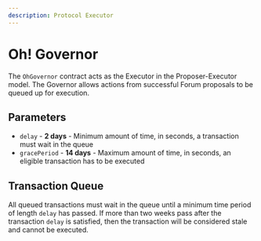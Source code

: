 ```yaml
---
description: Protocol Executor
---
```


# Oh! Governor

The `OhGovernor` contract acts as the Executor in the Proposer-Executor model. The Governor allows actions from successful Forum proposals to be queued up for execution.

## Parameters

* `delay` - **2 days** - Minimum amount of time, in seconds, a transaction must wait in the queue&#x20;
* `gracePeriod` - **14 days** - Maximum amount of time, in seconds, an eligible transaction has to be executed

## Transaction Queue

All queued transactions must wait in the queue until a minimum time period of length `delay` has passed. If more than two weeks pass after the transaction `delay` is satisfied, then the transaction will be considered stale and cannot be executed.
